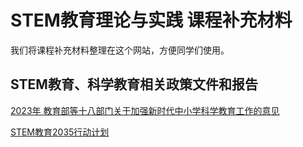 # STEM教育理论与实践 课程补充材料

我们将课程补充材料整理在这个网站，方便同学们使用。


## STEM教育、科学教育相关政策文件和报告

[2023年 教育部等十八部门关于加强新时代中小学科学教育工作的意见](https://www.gov.cn/govweb/zhengce/zhengceku/202305/content_6883615.htm)

[STEM教育2035行动计划](https://stem.zjnu.edu.cn/2024/0803/c16067a473552/page.htm)

